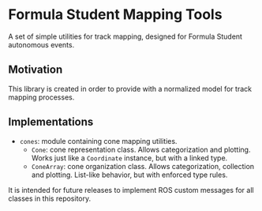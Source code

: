 # Formula Student Mapping Tools

A set of simple utilities for track mapping, designed for Formula Student autonomous events.

## Motivation

This library is created in order to provide with a normalized model for track mapping processes.

## Implementations

* `cones`: module containing cone mapping utilities.
  * `Cone`: cone representation class. Allows categorization and plotting. Works just like a `Coordinate` instance, but with a linked type.
  * `ConeArray`: cone organization class. Allows categorization, collection and plotting. List-like behavior, but with enforced type rules.

It is intended for future releases to implement ROS custom messages for all classes in this repository.
